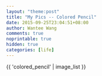 ```yaml
---
layout: "theme:post"
title: "My Pics -- Colored Pencil"
date: 2015-09-25T23:04:51+08:00
author: Wantee Wang
comments: true
noprintable: true
hidden: true
categories: [life]
---
```



<!-- more -->

{{ 'colored_pencil' | image_list }}

